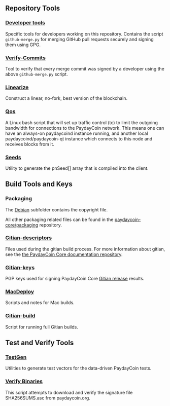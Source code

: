 Repository Tools
---------------------

### [Developer tools](/contrib/devtools) ###
Specific tools for developers working on this repository.
Contains the script `github-merge.py` for merging GitHub pull requests securely and signing them using GPG.

### [Verify-Commits](/contrib/verify-commits) ###
Tool to verify that every merge commit was signed by a developer using the above `github-merge.py` script.

### [Linearize](/contrib/linearize) ###
Construct a linear, no-fork, best version of the blockchain.

### [Qos](/contrib/qos) ###

A Linux bash script that will set up traffic control (tc) to limit the outgoing bandwidth for connections to the PaydayCoin network. This means one can have an always-on paydaycoind instance running, and another local paydaycoind/paydaycoin-qt instance which connects to this node and receives blocks from it.

### [Seeds](/contrib/seeds) ###
Utility to generate the pnSeed[] array that is compiled into the client.

Build Tools and Keys
---------------------

### Packaging ###
The [Debian](/contrib/debian) subfolder contains the copyright file.

All other packaging related files can be found in the [paydaycoin-core/packaging](https://github.com/paydaycoin-core/packaging) repository.

### [Gitian-descriptors](/contrib/gitian-descriptors) ###
Files used during the gitian build process. For more information about gitian, see the [the PaydayCoin Core documentation repository](https://github.com/paydaycoin-core/docs).

### [Gitian-keys](/contrib/gitian-keys)
PGP keys used for signing PaydayCoin Core [Gitian release](/doc/release-process.md) results.

### [MacDeploy](/contrib/macdeploy) ###
Scripts and notes for Mac builds. 

### [Gitian-build](/contrib/gitian-build.py) ###
Script for running full Gitian builds.

Test and Verify Tools 
---------------------

### [TestGen](/contrib/testgen) ###
Utilities to generate test vectors for the data-driven PaydayCoin tests.

### [Verify Binaries](/contrib/verifybinaries) ###
This script attempts to download and verify the signature file SHA256SUMS.asc from paydaycoin.org.
